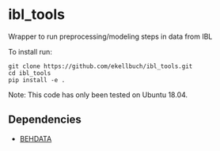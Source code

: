 # ibl_tools

Wrapper to run preprocessing/modeling steps in data from IBL

To install run:

    git clone https://github.com/ekellbuch/ibl_tools.git
    cd ibl_tools
    pip install -e .
    
Note: This code has only been tested on Ubuntu 18.04.


Dependencies
------------

* [BEHDATA](https://github.com/ekellbuch/behdata)

